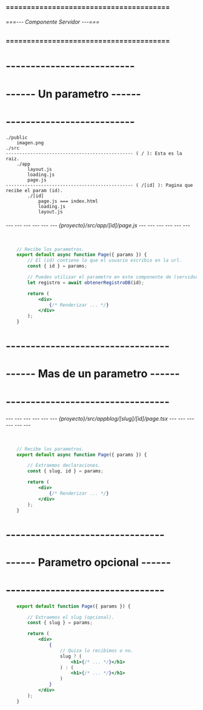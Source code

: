 ### ======================================= ###
###### ===--- Componente Servidor ---=== ######
### ======================================= ###

# -------------------------- #
# ------ Un parametro ------ #
# -------------------------- #

<!-- Cuando se visita una pagina en Next JS, hay una forma de extraer los (parametros). -->

<!-- Digamos que tienes la siguiente declaracion. -->

	./public
		imagen.png
	./src
	----------------------------------------------- ( / ): Esta es la raiz.
		./app
			layout.js
			loading.js
			page.js
	----------------------------------------------- ( /[id] ): Pagina que recibe el param (id).
			./[id]
				page.js === index.html
				loading.js
				layout.js

<!-- 
	--- Archivos.
		--- {proyecto}/src/app/[id]/page.jsx
	--- URL
		--- www.example.com/{id}
	--- Ejemplo
		--- /blog/1
-->

<!-- Tienes una carpeta llamada [id], que recibe un parametro, (ruta dinamica). -->

###### --- --- --- --- --- --- {proyecto}/src/app/[id]/page.js --- --- --- --- --- --- ######

<!-- En su componente (Page.js) configuramos como recibira ese parametro. -->

```jsx
	
	// Recibe los parametros.
	export default async function Page({ params }) {
		// El (id) contiene lo que el usuario escribio en la url.
		const { id } = params;

		// Puedes utilizar el parametro en este componente de (servidor).
		let registro = await obtenerRegistroDB(id);

		return (
			<div>
				{/* Renderizar ... */}
			</div>
		);
	}
```

# --------------------------------- #
# ------ Mas de un parametro ------ #
# --------------------------------- #

<!-- 
	--- Archivos.
		--- {proyecto}/src/app/blog/[slug]/[id]/page.jsx
	--- URL
		--- www.example.com/blog/{slug}/{id}
	--- Ejemplo
		--- /blog/mi-primer-post/1
-->

###### --- --- --- --- --- --- {proyecto}/src/appblog/[slug]/[id]/page.tsx --- --- --- --- --- --- ######

```jsx
	
	// Recibe los parametros.
	export default async function Page({ params }) {

		// Extraemos declaraciones.
		const { slug, id } = params;

		return (
			<div>
				{/* Renderizar ... */}
			</div>
		);
	}
```

# -------------------------------- #
# ------ Parametro opcional ------ #
# -------------------------------- #

<!-- 
	--- Archivos.
		--- {proyecto}/src/app/blog/[[slug]]/page.jsx
	--- URL
		--- www.example.com/blog/{slug}
	--- Ejemplo
		--- /blog/my-first-post
		--- /blog/
-->

```jsx
	export default function Page({ params }) {

		// Extraemos el slug (opcional).
		const { slug } = params;

		return (
			<div>
				{
					// Quiza lo recibimos o no.
					slug ? (
						<h1>{/* ... */}</h1>
					) : (
						<h1>{/* ... */}</h1>
					)
				}
			</div>
		);
	}
```